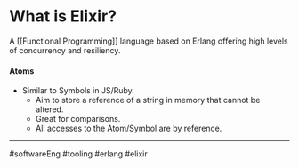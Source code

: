 # What is Elixir?
A [[Functional Programming]] language based on Erlang offering high levels of concurrency and resiliency.

#### Atoms
- Similar to Symbols in JS/Ruby. 
	- Aim to store a reference of a string in memory that cannot be altered. 
	- Great for comparisons.
	- All accesses to the Atom/Symbol are by reference.

---

#softwareEng #tooling #erlang #elixir

